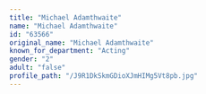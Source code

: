 ```yaml
---
title: "Michael Adamthwaite"
name: "Michael Adamthwaite"
id: "63566"
original_name: "Michael Adamthwaite"
known_for_department: "Acting"
gender: "2"
adult: "false"
profile_path: "/J9R1DkSkmGDioXJmHIMg5Vt8pb.jpg"
---
```

